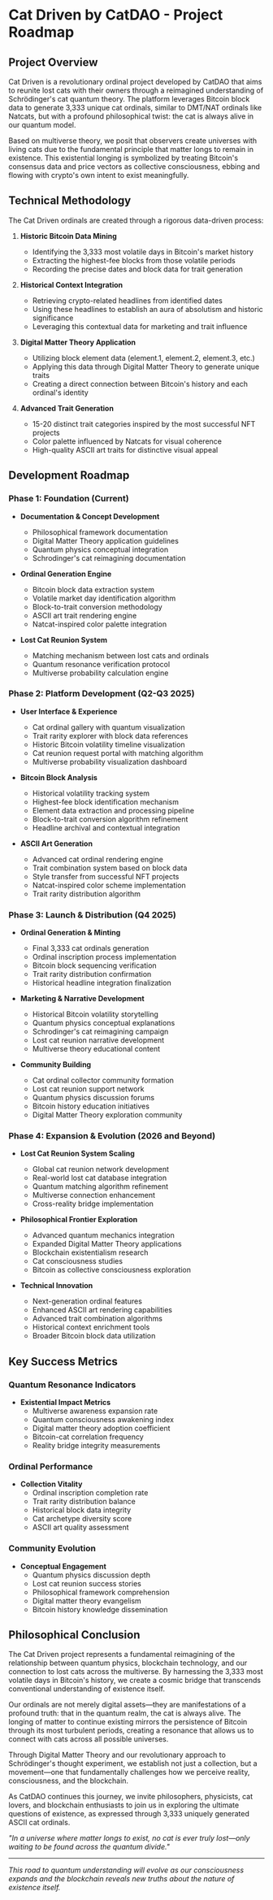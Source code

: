 # Cat Driven by CatDAO - Project Roadmap

## Project Overview
Cat Driven is a revolutionary ordinal project developed by CatDAO that aims to reunite lost cats with their owners through a reimagined understanding of Schrödinger's cat quantum theory. The platform leverages Bitcoin block data to generate 3,333 unique cat ordinals, similar to DMT/NAT ordinals like Natcats, but with a profound philosophical twist: the cat is always alive in our quantum model.

Based on multiverse theory, we posit that observers create universes with living cats due to the fundamental principle that matter longs to remain in existence. This existential longing is symbolized by treating Bitcoin's consensus data and price vectors as collective consciousness, ebbing and flowing with crypto's own intent to exist meaningfully.

## Technical Methodology
The Cat Driven ordinals are created through a rigorous data-driven process:

1. **Historic Bitcoin Data Mining**
   - Identifying the 3,333 most volatile days in Bitcoin's market history
   - Extracting the highest-fee blocks from those volatile periods
   - Recording the precise dates and block data for trait generation

2. **Historical Context Integration**
   - Retrieving crypto-related headlines from identified dates
   - Using these headlines to establish an aura of absolutism and historic significance
   - Leveraging this contextual data for marketing and trait influence

3. **Digital Matter Theory Application**
   - Utilizing block element data (element.1, element.2, element.3, etc.) 
   - Applying this data through Digital Matter Theory to generate unique traits
   - Creating a direct connection between Bitcoin's history and each ordinal's identity

4. **Advanced Trait Generation**
   - 15-20 distinct trait categories inspired by the most successful NFT projects
   - Color palette influenced by Natcats for visual coherence
   - High-quality ASCII art traits for distinctive visual appeal

## Development Roadmap

### Phase 1: Foundation (Current)
- **Documentation & Concept Development**
  - Philosophical framework documentation
  - Digital Matter Theory application guidelines
  - Quantum physics conceptual integration
  - Schrodinger's cat reimagining documentation

- **Ordinal Generation Engine**
  - Bitcoin block data extraction system
  - Volatile market day identification algorithm
  - Block-to-trait conversion methodology
  - ASCII art trait rendering engine
  - Natcat-inspired color palette integration

- **Lost Cat Reunion System**
  - Matching mechanism between lost cats and ordinals
  - Quantum resonance verification protocol
  - Multiverse probability calculation engine

### Phase 2: Platform Development (Q2-Q3 2025)
- **User Interface & Experience**
  - Cat ordinal gallery with quantum visualization
  - Trait rarity explorer with block data references
  - Historic Bitcoin volatility timeline visualization
  - Cat reunion request portal with matching algorithm
  - Multiverse probability visualization dashboard

- **Bitcoin Block Analysis**
  - Historical volatility tracking system
  - Highest-fee block identification mechanism
  - Element data extraction and processing pipeline
  - Block-to-trait conversion algorithm refinement
  - Headline archival and contextual integration

- **ASCII Art Generation**
  - Advanced cat ordinal rendering engine
  - Trait combination system based on block data
  - Style transfer from successful NFT projects
  - Natcat-inspired color scheme implementation
  - Trait rarity distribution algorithm

### Phase 3: Launch & Distribution (Q4 2025)
- **Ordinal Generation & Minting**
  - Final 3,333 cat ordinals generation
  - Ordinal inscription process implementation
  - Bitcoin block sequencing verification
  - Trait rarity distribution confirmation
  - Historical headline integration finalization

- **Marketing & Narrative Development**
  - Historical Bitcoin volatility storytelling
  - Quantum physics conceptual explanations
  - Schrodinger's cat reimagining campaign
  - Lost cat reunion narrative development
  - Multiverse theory educational content

- **Community Building**
  - Cat ordinal collector community formation
  - Lost cat reunion support network
  - Quantum physics discussion forums
  - Bitcoin history education initiatives
  - Digital Matter Theory exploration community

### Phase 4: Expansion & Evolution (2026 and Beyond)
- **Lost Cat Reunion System Scaling**
  - Global cat reunion network development
  - Real-world lost cat database integration
  - Quantum matching algorithm refinement
  - Multiverse connection enhancement
  - Cross-reality bridge implementation

- **Philosophical Frontier Exploration**
  - Advanced quantum mechanics integration
  - Expanded Digital Matter Theory applications
  - Blockchain existentialism research
  - Cat consciousness studies
  - Bitcoin as collective consciousness exploration

- **Technical Innovation**
  - Next-generation ordinal features
  - Enhanced ASCII art rendering capabilities
  - Advanced trait combination algorithms
  - Historical context enrichment tools
  - Broader Bitcoin block data utilization

## Key Success Metrics

### Quantum Resonance Indicators
- **Existential Impact Metrics**
  - Multiverse awareness expansion rate
  - Quantum consciousness awakening index
  - Digital matter theory adoption coefficient
  - Bitcoin-cat correlation frequency
  - Reality bridge integrity measurements

### Ordinal Performance
- **Collection Vitality**
  - Ordinal inscription completion rate
  - Trait rarity distribution balance
  - Historical block data integrity
  - Cat archetype diversity score
  - ASCII art quality assessment

### Community Evolution
- **Conceptual Engagement**
  - Quantum physics discussion depth
  - Lost cat reunion success stories
  - Philosophical framework comprehension
  - Digital matter theory evangelism
  - Bitcoin history knowledge dissemination

## Philosophical Conclusion

The Cat Driven project represents a fundamental reimagining of the relationship between quantum physics, blockchain technology, and our connection to lost cats across the multiverse. By harnessing the 3,333 most volatile days in Bitcoin's history, we create a cosmic bridge that transcends conventional understanding of existence itself.

Our ordinals are not merely digital assets—they are manifestations of a profound truth: that in the quantum realm, the cat is always alive. The longing of matter to continue existing mirrors the persistence of Bitcoin through its most turbulent periods, creating a resonance that allows us to connect with cats across all possible universes.

Through Digital Matter Theory and our revolutionary approach to Schrödinger's thought experiment, we establish not just a collection, but a movement—one that fundamentally challenges how we perceive reality, consciousness, and the blockchain.

As CatDAO continues this journey, we invite philosophers, physicists, cat lovers, and blockchain enthusiasts to join us in exploring the ultimate questions of existence, as expressed through 3,333 uniquely generated ASCII cat ordinals.

*"In a universe where matter longs to exist, no cat is ever truly lost—only waiting to be found across the quantum divide."*

---

*This road to quantum understanding will evolve as our consciousness expands and the blockchain reveals new truths about the nature of existence itself.*